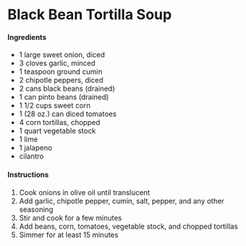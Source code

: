 # Black Bean Tortilla Soup

#### Ingredients

- 1 large sweet onion, diced
- <div>3 cloves garlic, minced</div>
- <div>1 teaspoon ground cumin</div>
- <div>2 chipotle peppers, diced</div>
- <div>2 cans black beans (drained)</div>
- 1 can pinto beans (drained)
- <div>1 1/2 cups sweet corn</div>
- <div>1 (28 oz.) can diced tomatoes</div>
- <div>4 corn tortillas, chopped</div>
- <div>1 quart vegetable stock</div>
- 1 lime
- 1 jalapeno
- cilantro

#### Instructions

1. Cook onions in olive oil until translucent
2. Add garlic, chipotle pepper, cumin, salt, pepper, and any other seasoning
3. Stir and cook for a few minutes
4. Add beans, corn, tomatoes, vegetable stock, and chopped tortillas
5. Simmer for at least 15 minutes